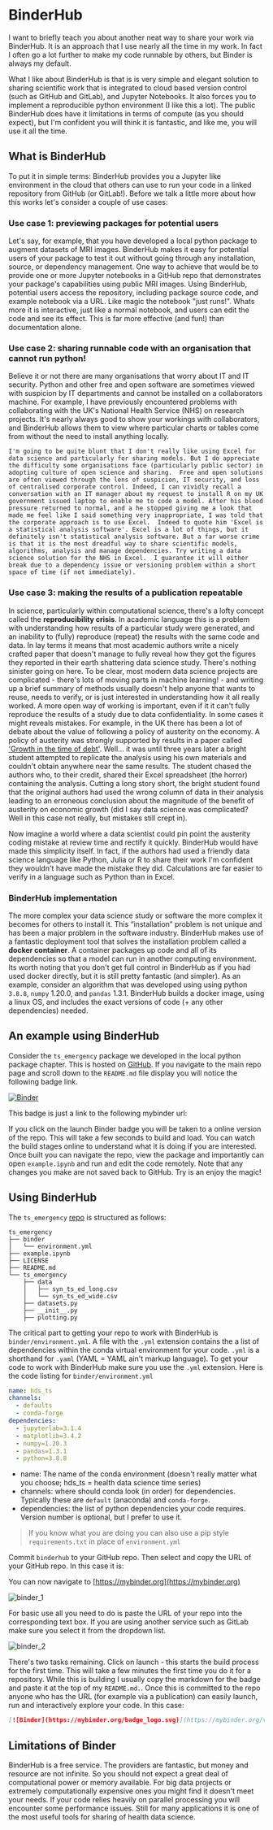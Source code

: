# BinderHub

I want to briefly teach you about another neat way to share your work via BinderHub. It is an approach that I use nearly all the time in my work. In fact I often go a lot further to make my code runnable by others, but Binder is always my default. 

What I like about BinderHub is that is is very simple and elegant solution to sharing scientific work that is integrated to cloud based version control (such as GitHub and GitLab), and Jupyter Notebooks.  It also forces you to implement a reproducible python environment (I like this a lot).  The public BinderHub does have it limitations in terms of compute (as you should expect), but I'm confident you will think it is fantastic, and like me, you will use it all the time.

## What is BinderHub

To put it in simple terms: BinderHub provides you a Jupyter like environment in the cloud that others can use to run your code in a linked repository from GitHub (or GitLab!).  Before we talk a little more about how this works let's consider a couple of use cases:

### Use case 1: previewing packages for potential users
Let's say, for example, that you have developed a local python package to augment datasets of MRI images.  BinderHub makes it easy for potential users of your package to test it out without going through any installation, source, or dependency management. One way to achieve that would be to provide one or more Jupyter notebooks in a GitHub repo that demonstrates your package's capabilities using public MRI images.  Using BinderHub, potential users access the repository, including package source code, and example notebook via a URL.  Like magic the notebook "just runs!".  Whats more it is interactive, just like a normal notebook, and users can edit the code and see its effect.  This is far more effective (and fun!) than documentation alone.

### Use case 2: sharing runnable code with an organisation that cannot run python!

Believe it or not there are many organisations that worry about IT and IT security.  Python and other free and open software are sometimes viewed with suspicion by IT departments and cannot be installed on a collaborators machine.  For example, I have previously encountered problems with collaborating with the UK's National Health Service (NHS) on research projects.  It's nearly always good to show your workings with collaborators, and BinderHub allows them to view where particular charts or tables come from without the need to install anything locally. 

```{admonition} "Excel is a statistical analysis package; you should use that instead"
I'm going to be quite blunt that I don't really like using Excel for data science and particularly for sharing models. But I do appreciate the difficulty some organisations face (particularly public sector) in adopting culture of open science and sharing.  Free and open solutions are often viewed through the lens of suspicion, IT security, and loss of centralised corporate control. Indeed, I can vividly recall a conversation with an IT manager about my request to install R on my UK government issued laptop to enable me to code a model. After his blood pressure returned to normal, and a he stopped giving me a look that made me feel like I said something very inappropriate, I was told that the corporate approach is to use Excel.  Indeed to quote him 'Excel is a statistical analysis software'. Excel is a lot of things, but it definitely isn't statistical analysis software. But a far worse crime is that it is the most dreadful way to share scientific models, algorithms, analysis and manage dependencies. Try writing a data science solution for the NHS in Excel.  I guarantee it will either break due to a dependency issue or versioning problem within a short space of time (if not immediately).
```
### Use case 3: making the results of a publication repeatable

In science, particularly within computational science, there's a lofty concept called the **reproducibility crisis**.  In academic language this is a problem with understanding how results of a particular study were generated, and an inability to (fully) reproduce (repeat) the results with the same code and data.  In lay terms it means that most academic authors write a nicely crafted paper that doesn't manage to fully reveal how they got the figures they reported in their earth shattering data science study. There's nothing sinister going on here.  To be clear, most modern data science projects are complicated - there's lots of moving parts in machine learning! - and writing up a brief summary of methods usually doesn't help anyone that wants to reuse, needs to verify, or is just interested in understanding how it all really worked.  A more open way of working is important, even if it it can't fully reproduce the results of a study due to data confidentiality.  In some cases it might reveals mistakes.  For example, in the UK there has been a lot of debate about the value of following a policy of austerity on the economy.  A policy of austerity was strongly supported by results in a paper called ['Growth in the time of debt'](https://scholar.harvard.edu/files/rogoff/files/growth_in_time_debt_aer.pdf).  Well... it was until three years later a bright student attempted to replicate the analysis using his own materials and couldn't obtain anywhere near the same results.  The student chased the authors who, to their credit, shared their Excel spreadsheet (the horror) containing the analysis.  Cutting a long story short, the bright student found that the original authors had used the wrong column of data in their analysis leading to an erroneous conclusion about the magnitude of the benefit of austerity on economic growth (did I say data science was complicated?  Well in this case not really, but mistakes still crept in).  

Now imagine a world where a data scientist could pin point the austerity coding mistake at review time and rectify it quickly.  BinderHub would have made this simplicity itself. In fact, if the authors had used a friendly data science language like Python, Julia or R to share their work I'm confident they wouldn't have made the mistake they did.  Calculations are far easier to verify in a language such as Python than in Excel. 

### BinderHub implementation

The more complex your data science study or software the more complex it becomes for others to install it.  This “installation” problem is not unique and has been a major problem in the software industry. BinderHub makes use of a fantastic deployment tool that solves the installation problem called a **docker container**. A container packages up code and all of its dependencies so that a model can run in another computing environment.  Its worth noting that you don't get full control in BinderHub as if you had used docker directly, but it is still pretty fantastic (and simpler).  As an example, consider an algorithm that was developed using using python `3.8.8`, `numpy` 1.20.0, and `pandas` 1.3.1. BinderHub builds a docker image, using a linux OS, and includes the exact versions of code (+ any other dependencies) needed.


##  An example using BinderHub

Consider the `ts_emergency` package we developed in the local python package chapter. This is hosted on [GitHub](https://github.com/health-data-science-OR/ts-emergency). If you navigate to the main repo page and scroll down to the `README.md` file display you will notice the following badge link.

[![Binder](https://mybinder.org/badge_logo.svg)](https://mybinder.org/v2/gh/health-data-science-OR/ts-emergency/HEAD)

This badge is just a link to the following mybinder url: 

If you click on the launch Binder badge you will be taken to a online version of the repo. This will take a few seconds to build and load. You can watch the build stages online to understand what it is doing if you are interested.  Once built you can navigate the repo, view the package and importantly can open `example.ipynb` and run and edit the code remotely.  Note that any changes you make are not saved back to GitHub.  Try is an enjoy the magic!

## Using BinderHub

The `ts_emergency` [repo](https://github.com/health-data-science-OR/ts-emergency) is structured as follows:

```
ts_emergency
├── binder
│   └── environment.yml
├── example.ipynb
├── LICENSE
├── README.md
└── ts_emergency
    ├── data
    │   ├── syn_ts_ed_long.csv
    │   └── syn_ts_ed_wide.csv
    ├── datasets.py
    ├── __init__.py
    ├── plotting.py
```

The critical part to getting your repo to work with BinderHub is `binder/environment.yml`.  A file with the `.yml` extension contains the a list of dependencies within the conda virtual environment for your code.  `.yml` is a shorthand for `.yaml` (YAML = YAML ain't markup language).  To get your code to work with BinderHub make sure you use the `.yml` extension.  Here is the code listing for `binder/environment.yml`

```yaml
name: hds_ts
channels:
  - defaults
  - conda-forge
dependencies:
  - jupyterlab=3.1.4
  - matplotlib=3.4.2
  - numpy=1.20.3
  - pandas=1.3.1
  - python=3.8.8
```

* name: The name of the conda environment (doesn't really matter what you choose; hds_ts = health data science time series)
* channels: where should conda look (in order) for dependencies.  Typically these are `default` (anaconda) and `conda-forge`.  
* dependencies: the list of python dependencies your code requires.  Version number is optional, but I prefer to use it.

> If you know what you are doing you can also use a pip style `requirements.txt` in place of `environment.yml`

Commit `binderhub` to your GitHub repo. Then select and copy the URL of your GitHub repo.  In this case it is:

You can now navigate to [https://mybinder.org](https://mybinder.org) 

![binder_1](../../../images/binder_1.png)

For basic use all you need to do is paste the URL of your repo into the corresponding text box.  If you are using another service such as GitLab make sure you select it from the dropdown list.

![binder_2](../../../images/binder_2.png)

There's two tasks remaining.  Click on launch - this starts the build process for the first time.  This will take a few minutes the first time you do it for a repository.  While this is building I usually copy the markdown for the badge and paste it at the top of my `README.md.`.  Once this is committed to the repo anyone who has the URL (for example via a publication) can easily launch, run and interactively explore your code. In this case:

```markdown
[![Binder](https://mybinder.org/badge_logo.svg)](https://mybinder.org/v2/gh/health-data-science-OR/ts-emergency/HEAD)
```

## Limitations of Binder

BinderHub is a free service.  The providers are fantastic, but money and resource are not infinite.  So you should not expect a great deal of computational power or memory available.  For big data projects or extremely computationally expensive ones you might find it doesn't meet your needs. If your code relies heavily on parallel processing you will encounter some performance issues. Still for many applications it is one of the most useful tools for sharing of health data science.



